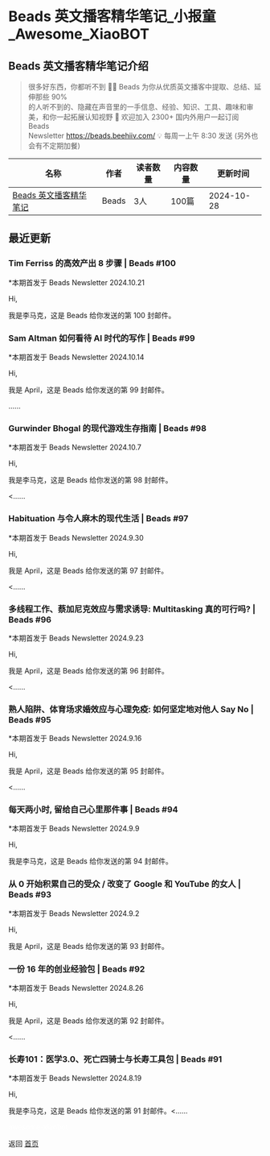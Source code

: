 # Beads 英文播客精华笔记_小报童_Awesome_XiaoBOT

## Beads 英文播客精华笔记介绍
> 很多好东西，你都听不到 👂🏻 Beads 为你从优质英文播客中提取、总结、延伸那些 90%  
的人听不到的、隐藏在声音里的一手信息、经验、知识、工具、趣味和审美，和你一起拓展认知视野 📮 欢迎加入 2300+ 国内外用户一起订阅 Beads  
Newsletter https://beads.beehiiv.com/ 💡 每周一上午 8:30 发送 (另外也会有不定期加餐)  
  


|名称|作者|读者数量|内容数量|更新时间|
|---|---|---|---|---|
|[Beads 英文播客精华笔记](https://xiaobot.net/p/beads?refer=0b133df9-27dc-423b-8101-639049001c13)|Beads|3人|100篇|2024-10-28|

## 最近更新
### Tim Ferriss 的高效产出 8 步骤 | Beads #100

*本期首发于 Beads Newsletter 2024.10.21

Hi,

我是李马克，这是 Beads 给你发送的第 100 封邮件。

### Sam Altman 如何看待 AI 时代的写作 | Beads #99

*本期首发于 Beads Newsletter 2024.10.14

Hi,

我是 April，这是 Beads 给你发送的第 99 封邮件。

......

### Gurwinder Bhogal 的现代游戏生存指南 | Beads #98

*本期首发于 Beads Newsletter 2024.10.7

Hi,

我是李马克，这是 Beads 给你发送的第 98 封邮件。

<......

### Habituation 与令人麻木的现代生活 | Beads #97

*本期首发于 Beads Newsletter 2024.9.30

Hi,

我是 April，这是 Beads 给你发送的第 97 封邮件。

<......

### 多线程工作、蔡加尼克效应与需求诱导: Multitasking 真的可行吗? | Beads #96

*本期首发于 Beads Newsletter 2024.9.23

Hi,

我是 April，这是 Beads 给你发送的第 96 封邮件。

<......

### 熟人陷阱、体育场求婚效应与心理免疫: 如何坚定地对他人 Say No | Beads #95

*本期首发于 Beads Newsletter 2024.9.16

Hi,

我是 April，这是 Beads 给你发送的第 95 封邮件。

<......

### 每天两小时, 留给自己心里那件事 | Beads #94

*本期首发于 Beads Newsletter 2024.9.9

Hi,

我是李马克，这是 Beads 给你发送的第 94 封邮件。

### 从 0 开始积累自己的受众 / 改变了 Google 和 YouTube 的女人 | Beads #93

*本期首发于 Beads Newsletter 2024.9.2

Hi,

我是 April，这是 Beads 给你发送的第 93 封邮件。

### 一份 16 年的创业经验包 | Beads #92

*本期首发于 Beads Newsletter 2024.8.26

Hi,

我是 April，这是 Beads 给你发送的第 92 封邮件。

<......

### 长寿101：医学3.0、死亡四骑士与长寿工具包 | Beads #91

*本期首发于 Beads Newsletter 2024.8.19

Hi,

我是李马克，这是 Beads 给你发送的第 91 封邮件。<......


<a href="https://github.com/Reno9527/awesome-xiaobot" style="color: white; text-decoration: none;">awesome-xiaobot</a>

返回 [首页](../README.md)
